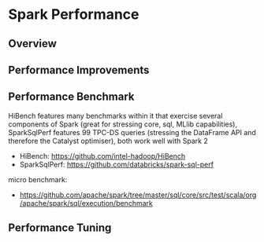 # Spark Performance

## Overview

## Performance Improvements

## Performance Benchmark
HiBench features many benchmarks within it that exercise several components of Spark (great for stressing core, sql, MLlib capabilities), SparkSqlPerf features 99 TPC-DS queries (stressing the DataFrame API and therefore the Catalyst optimiser), both work well with Spark 2 

* HiBench: https://github.com/intel-hadoop/HiBench
* SparkSqlPerf: https://github.com/databricks/spark-sql-perf

micro benchmark:

* https://github.com/apache/spark/tree/master/sql/core/src/test/scala/org/apache/spark/sql/execution/benchmark

## Performance Tuning

